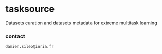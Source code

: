 # tasksource
Datasets curation and datasets metadata for extreme multitask learning


 ### contact
 `damien.sileo@inria.fr`
